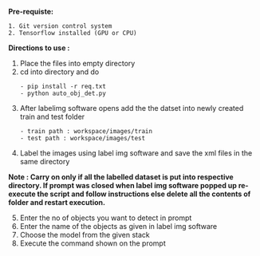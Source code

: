 **Pre-requiste:**
```
1. Git version control system
2. Tensorflow installed (GPU or CPU)
```
**Directions to use :**
1. Place the files into empty directory
2. cd into directory and do
    ```
    - pip install -r req.txt
    - python auto_obj_det.py
3. After labelimg software opens add the the datset into newly created train and test folder
    ```
    - train path : workspace/images/train
    - test path : workspace/images/test
4. Label the images using label img software and save the xml files in the same directory  

**Note : Carry on only if all the labelled dataset is put into respective directory.
       If prompt was closed when label img software popped up re-execute the script and follow instructions else delete all the contents of        folder and restart execution.**

5. Enter the no of objects you want to detect in prompt
6. Enter the name of the objects as given in label img software
7. Choose the model from the given stack
8. Execute the command shown on the prompt
